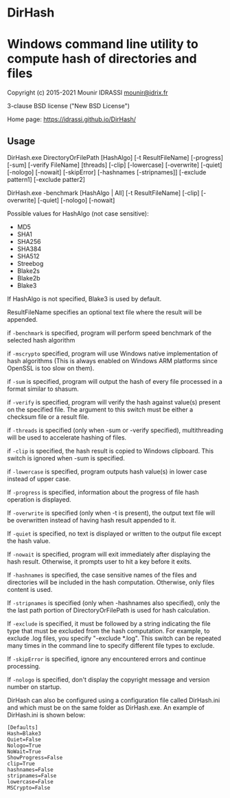 # DirHash
Windows command line utility to compute hash of directories and files
=====================================================================

Copyright (c) 2015-2021 Mounir IDRASSI
mounir@idrix.fr

3-clause BSD license ("New BSD License")

Home page: https://idrassi.github.io/DirHash/

Usage
------------

DirHash.exe DirectoryOrFilePath [HashAlgo] [-t ResultFileName] [-progress] [-sum] [-verify FileName] [threads] [-clip] [-lowercase] [-overwrite] [-quiet] [-nologo] [-nowait] [-skipError] [-hashnames [-stripnames]] [-exclude pattern1] [-exclude patter2] 

DirHash.exe -benchmark [HashAlgo | All] [-t ResultFileName] [-clip] [-overwrite] [-quiet] [-nologo] [-nowait]

Possible values for HashAlgo (not case sensitive):
- MD5
- SHA1
- SHA256
- SHA384
- SHA512
- Streebog
- Blake2s
- Blake2b
- Blake3

If HashAlgo is not specified, Blake3 is used by default.

ResultFileName specifies an optional text file where the result will be appended.

if `-benchmark` is specified, program will perform speed benchmark of the selected hash algorithm

if `-mscrypto` specified, program will use Windows native implementation of hash algorithms (This is always enabled on Windows ARM platforms since OpenSSL is too slow on them).

if `-sum` is specified, program will output the hash of every file processed in a format similar to shasum.

if `-verify` is specified, program will verify the hash against value(s) present on the specified file. The argument to this switch must be either a checksum file or a result file.

if `-threads` is specified (only when -sum or -verify specified), multithreading will be used to accelerate hashing of files.

if `-clip` is specified, the hash result is copied to Windows clipboard. This switch is ignored when -sum is specified.

if `-lowercase` is specified, program outputs hash value(s) in lower case instead of upper case.

If `-progress` is specified, information about the progress of file hash operation is displayed.

If `-overwrite` is specified (only when -t is present), the output text file will be overwritten instead of having hash result appended to it.

If `-quiet` is specified, no text is displayed or written to the output file except the hash value.

If `-nowait` is specified, program will exit immediately after displaying the hash result. Otherwise, it prompts user to hit a key before it exits.

If `-hashnames` is specified, the case sensitive names of the files and directories will be included in the hash computation. Otherwise, only files content is used.

If `-stripnames` is specified (only when -hashnames also specified), only the the last path portion of DirectoryOrFilePath is used for hash calculation.

If `-exclude` is specified, it must be followed by a string indicating the file type that must be excluded from the hash computation. For example, to exclude .log files, you specify "-exclude *.log". This switch can be repeated many times in the command line to specify different file types to exclude.

If `-skipError` is specified, ignore any encountered errors and continue processing.

If `-nologo` is specified, don't display the copyright message and version number on startup.

DirHash can also be configured using a configuration file called DirHash.ini and which must be on the same folder as DirHash.exe.
An example of DirHash.ini is shown below:

```
[Defaults]
Hash=Blake3
Quiet=False
Nologo=True
NoWait=True
ShowProgress=False
clip=True
hashnames=False
stripnames=False
lowercase=False
MSCrypto=False
```

